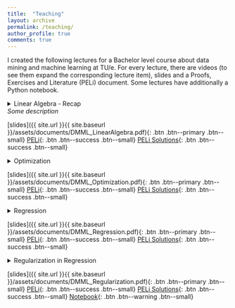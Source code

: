 ```yaml
---
title:  "Teaching"
layout: archive
permalink: /teaching/
author_profile: true
comments: true
---
```

I created the following lectures for a Bachelor level course about data mining and machine learning at TU/e. For every lecture, there are videos (to see them expand the corresponding lecture item), slides and a Proofs, Exercises and Literature (PELi) document. Some lectures have additionally a Python notebook.
<details>
  <summary>
    Linear Algebra - Recap <br>
    <i>Some description</i>
  </summary>
  <p>Part 1: Vectors and Matrices</p>
  <ul>
    <li>Vector spaces</li> 
    <li>The transposed of a matrix</li>
    <li>Symmetric and diagonal matrices</li>
  </ul>
  <a href="http://www.youtube.com/watch?feature=player_embedded&v=yIWNOktZ3kQ
" target="_blank"><img src="http://img.youtube.com/vi/yIWNOktZ3kQ/0.jpg" 
alt="Video 1" width="240" height="180" border="10" /></a>
  <p>Part 2: Matrix Multiplication</p>
  <ul>
        <li>The inner and outer product of vectors</li>
        <li>Matrix multiplication: inner and outer product-wise</li>
        <li>Identity matrix and inverse matrices</li>
        <li>Transposed of a matrix product</li>
  </ul>
<a href="http://www.youtube.com/watch?feature=player_embedded&v=z-Hc0vtgQog
" target="_blank"><img src="http://img.youtube.com/vi/z-Hc0vtgQog/0.jpg" 
alt="Video 2" width="240" height="180" border="10" /></a>
  <p>Part 3: Vector Norms</p>
  <ul>
        <li>The Euclidean norm and the inner product</li>
        <li>Orthogonal vectors</li>
        <li>Vector Lp-norms</li>
  </ul>
<a href="http://www.youtube.com/watch?feature=player_embedded&v=AeYInW-Z63w
" target="_blank"><img src="http://img.youtube.com/vi/AeYInW-Z63w/0.jpg" 
alt="Video 3" width="240" height="180" border="10" /></a>
  <p>Part 4: Matrix Norms</p>
  <ul>
        <li>Matrix Lp-norms and the operator norm</li>
        <li>Orthogonal matrices</li>
        <li>Orthogonal invariance of matrix norms</li>
        <li>The trace</li>
        <li>Binomial formulas for norms</li>
        <li>Singular Value Decomposition and invertibility of a matrix</li>
  </ul>
<a href="http://www.youtube.com/watch?feature=player_embedded&v=mupvSmwKnf4
" target="_blank"><img src="http://img.youtube.com/vi/mupvSmwKnf4/0.jpg" 
alt="Video 4" width="240" height="180" border="10" /></a>
</details>

[slides]({{ site.url }}{{ site.baseurl }}/assets/documents/DMML_LinearAlgebra.pdf){: .btn .btn--primary .btn--small} [PELi](/ZeroShades/assets/documents/DMML_LinearAlgebra_PELi.pdf){: .btn .btn--success .btn--small} [PELi Solutions](/ZeroShades/assets/documents/DMML_LinearAlgebra_PELi_S.pdf){: .btn .btn--success .btn--small}

<details>
  <summary>
    Optimization <br>
  </summary>
  <p>Part 1: FONC & SONC</p>
  <ul>
        <li>Unconstrained optimization objectives</li>
        <li>First Order Necessary Condition (FONC) for minimizers</li>
        <li>Second Order Necessary Condition (SONC) for minimizers</li>
        <li>Finding stationary points of smooth functions</li>
    </ul>
  <a href="http://www.youtube.com/watch?feature=player_embedded&v=xcriyhPfEro
" target="_blank"><img src="http://img.youtube.com/vi/xcriyhPfEro/0.jpg" 
alt="Video 1" width="240" height="180" border="10" /></a>
  <p>Part 2: Numerical Optimization</p>
  <ul>
        <li>Constrained optimization objectives</li>
        <li>Gradient Descent</li>
        <li>Coordinate Descent</li>
  </ul>
<a href="http://www.youtube.com/watch?feature=player_embedded&v=eqUoLPsrCaE
" target="_blank"><img src="http://img.youtube.com/vi/eqUoLPsrCaE/0.jpg" 
alt="Video 2" width="240" height="180" border="10" /></a>
  <p>Part 3: Convexity</p>
  <ul>
        <li>Convex sets</li>
        <li>Convex functions</li>
        <li>Convex optimization problems</li>
  </ul>
<a href="http://www.youtube.com/watch?feature=player_embedded&v=j_zM7845nus
" target="_blank"><img src="http://img.youtube.com/vi/j_zM7845nus/0.jpg" 
alt="Video 3" width="240" height="180" border="10" /></a>
  <p>Part 4: Computing Gradients</p>
  <ul>
        <li>Partial derivatives, the gradient and the Jacobian</li>
        <li>Linearity of gradients</li>
        <li>Chain rule</li>
  </ul>
<a href="http://www.youtube.com/watch?feature=player_embedded&v=6Y1DA7vJ8XA
" target="_blank"><img src="http://img.youtube.com/vi/6Y1DA7vJ8XA/0.jpg" 
alt="Video 4" width="240" height="180" border="10" /></a>
</details>

[slides]({{ site.url }}{{ site.baseurl }}/assets/documents/DMML_Optimization.pdf){: .btn .btn--primary .btn--small} [PELi](/ZeroShades/assets/documents/DMML_Optimization_PELi.pdf){: .btn .btn--success .btn--small} [PELi Solutions](/ZeroShades/assets/documents/DMML_Optimization_PELi_S.pdf){: .btn .btn--success .btn--small}

<details>
  <summary>
    Regression <br>
  </summary>
  <p>Part 1: The Regression Objective</p>
  <ul>
        <li>Formal regression task definition</li>
        <li>Affine regression functions</li>
        <li>Polynomial regression functions</li>
        <li>Radial Basis regression functions</li>
    </ul>
  <a href="http://www.youtube.com/watch?feature=player_embedded&v=mQ8x9D7uYsQ
" target="_blank"><img src="http://img.youtube.com/vi/mQ8x9D7uYsQ/0.jpg" 
alt="Video 1" width="240" height="180" border="10" /></a>
  <p>Part 2: Regression Optimization</p>
  <ul>
        <li>Residual Sum of Squares (RSS)</li>
        <li>Design matrix</li>
        <li>Solving the regression problem</li>
        <li>The set of global regression minimizers</li>
  </ul>
<a href="http://www.youtube.com/watch?feature=player_embedded&v=QAK1yRj8Tws
" target="_blank"><img src="http://img.youtube.com/vi/QAK1yRj8Tws/0.jpg" 
alt="Video 2" width="240" height="180" border="10" /></a>
  <p>Part 3: The Bias-Variance Tradeoff in Regression</p>
  <ul>
        <li>Evaluating the regression model</li>
        <li>The Mean Squared Error (MSE)</li>
        <li>Splitting in test- and training dataset</li>
        <li>The Expected Prediction Error (EPE)</li>
        <li>Bias, variance and noise of a regression model and the bias-variance tradeoff</li>
        <li>Cross-validation</li>
  </ul>
<a href="http://www.youtube.com/watch?feature=player_embedded&v=is-Ovf8irpk
" target="_blank"><img src="http://img.youtube.com/vi/is-Ovf8irpk/0.jpg" 
alt="Video 3" width="240" height="180" border="10" /></a>
</details>

[slides]({{ site.url }}{{ site.baseurl }}/assets/documents/DMML_Regression.pdf){: .btn .btn--primary .btn--small} [PELi](/ZeroShades/assets/documents/DMML_Regression_PELi.pdf){: .btn .btn--success .btn--small} [PELi Solutions](/ZeroShades/assets/documents/DMML_Regression_PELi_S.pdf){: .btn .btn--success .btn--small}

<details>
  <summary>
    Regularization in Regression <br>
  </summary>
  <p>Part 1: p larger n</p>
  <ul>
        <li>Determining the set of global minimizers by SVD</li>
        <li>Python implementation</li>
    </ul>
  <a href="http://www.youtube.com/watch?feature=player_embedded&v=ewZXca3WANM
" target="_blank"><img src="http://img.youtube.com/vi/ewZXca3WANM/0.jpg" 
alt="Video 1" width="240" height="180" border="10" /></a>
  <p>Part 2: Sparse Regression</p>
  <ul>
        <li>The sparse regression objective</li>
        <li>Relaxing the sparse regression objective</li>
        <li>Lp-norm regularization</li>
  </ul>
<a href="http://www.youtube.com/watch?feature=player_embedded&v=3EG58QLzT1s
" target="_blank"><img src="http://img.youtube.com/vi/3EG58QLzT1s/0.jpg" 
alt="Video 2" width="240" height="180" border="10" /></a>
  <p>Part 3: Ridge Regression</p>
  <ul>
        <li>The ridge regression objective</li>
        <li>The minimizer of ridge regression</li>
  </ul>
<a href="http://www.youtube.com/watch?feature=player_embedded&v=ahxEMgBe-RU
" target="_blank"><img src="http://img.youtube.com/vi/ahxEMgBe-RU/0.jpg" 
alt="Video 3" width="240" height="180" border="10" /></a>
  <p>Part 4: Lasso</p>
  <ul>
        <li>The Lasso objective</li>
        <li>The coordinate descent optimization of Lasso</li>
        <li> Comparison of L1 and L2 regularization </li>
  </ul>
<a href="http://www.youtube.com/watch?feature=player_embedded&v=ptdgweBCiHw
" target="_blank"><img src="http://img.youtube.com/vi/ptdgweBCiHw/0.jpg" 
alt="Video 4" width="240" height="180" border="10" /></a>
</details>

[slides]({{ site.url }}{{ site.baseurl }}/assets/documents/DMML_Regularization.pdf){: .btn .btn--primary .btn--small} [PELi](/ZeroShades/assets/documents/DMML_Regularization_PELi.pdf){: .btn .btn--success .btn--small} [PELi Solutions](/ZeroShades/assets/documents/DMML_Regularization_PELi_S.pdf){: .btn .btn--success .btn--small} [Notebook](/ZeroShades/assets/documents/DMML_Regularization.ipynb){: .btn .btn--warning .btn--small} 



